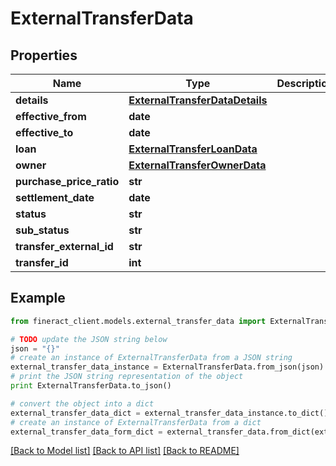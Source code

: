 # ExternalTransferData


## Properties

Name | Type | Description | Notes
------------ | ------------- | ------------- | -------------
**details** | [**ExternalTransferDataDetails**](ExternalTransferDataDetails.md) |  | [optional] 
**effective_from** | **date** |  | [optional] 
**effective_to** | **date** |  | [optional] 
**loan** | [**ExternalTransferLoanData**](ExternalTransferLoanData.md) |  | [optional] 
**owner** | [**ExternalTransferOwnerData**](ExternalTransferOwnerData.md) |  | [optional] 
**purchase_price_ratio** | **str** |  | [optional] 
**settlement_date** | **date** |  | [optional] 
**status** | **str** |  | [optional] 
**sub_status** | **str** |  | [optional] 
**transfer_external_id** | **str** |  | [optional] 
**transfer_id** | **int** |  | [optional] 

## Example

```python
from fineract_client.models.external_transfer_data import ExternalTransferData

# TODO update the JSON string below
json = "{}"
# create an instance of ExternalTransferData from a JSON string
external_transfer_data_instance = ExternalTransferData.from_json(json)
# print the JSON string representation of the object
print ExternalTransferData.to_json()

# convert the object into a dict
external_transfer_data_dict = external_transfer_data_instance.to_dict()
# create an instance of ExternalTransferData from a dict
external_transfer_data_form_dict = external_transfer_data.from_dict(external_transfer_data_dict)
```
[[Back to Model list]](../README.md#documentation-for-models) [[Back to API list]](../README.md#documentation-for-api-endpoints) [[Back to README]](../README.md)


